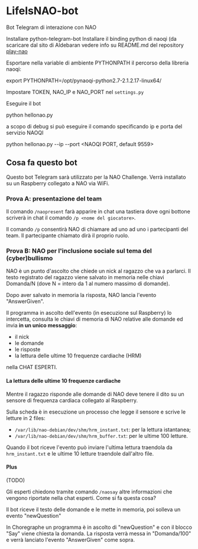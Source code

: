 # LifeIsNAO-bot

Bot Telegram di interazione con NAO

Installare python-telegram-bot
Installare il binding python di naoqi (da scaricare dal sito di Aldebaran vedere info su README.md del repository [play-nao](https://github.com/feroda/play-nao/)

Esportare nella variable di ambiente PYTHONPATH il percorso della libreria naoqi:

  export PYTHONPATH=/opt/pynaoqi-python2.7-2.1.2.17-linux64/

Impostare TOKEN, NAO_IP e NAO_PORT nel `settings.py`

Eseguire il bot

  python hellonao.py

a scopo di debug si può eseguire il comando specificando ip e porta del servizio NAOQI

  python hellonao.py --ip <NAO IP> --port <NAOQI PORT, default 9559>


## Cosa fa questo bot

Questo bot Telegram sarà utilizzato per la NAO Challenge.
Verrà installato su un Raspberry collegato a NAO via WiFi.

### Prova A: presentazione del team

Il comando `/naopresent` farà apparire in chat una tastiera
dove ogni bottone scriverà in chat il comando `/p <nome del giocatore>`.

Il comando `/p` consentirà NAO di chiamare ad uno ad uno i partecipanti del team.
Il partecipante chiamato dirà il proprio ruolo.

### Prova B: NAO per l'inclusione sociale sul tema del (cyber)bullismo

NAO è un punto d'ascolto che chiede un nick al ragazzo che va a parlarci.
Il testo registrato del ragazzo viene salvato in memoria nelle chiavi Domanda/N
(dove N = intero da 1 al numero massimo di domande).

Dopo aver salvato in memoria la risposta, NAO lancia l'evento "AnswerGiven".

Il programma in ascolto dell'evento (in esecuzione sul Raspberry) lo intercetta,
consulta le chiavi di memoria di NAO relative alle domande ed invia **in un unico messaggio**:

  * il nick
  * le domande
  * le risposte
  * la lettura delle ultime 10 frequenze cardiache (HRM)

nella CHAT ESPERTI.

#### La lettura delle ultime 10 frequenze cardiache

Mentre il ragazzo risponde alle domande di NAO deve tenere il dito su un sensore di frequenza cardiaca collegato al Raspberry.

Sulla scheda è in esecuzione un processo che legge il sensore e scrive le letture in 2 files:

  * `/var/lib/nao-debian/dev/shm/hrm_instant.txt`: per la lettura istantanea;
  * `/var/lib/nao-debian/dev/shm/hrm_buffer.txt`: per le ultime 100 letture.

Quando il bot riceve l'evento può inviare l'ultima lettura
traendola da `hrm_instant.txt` e le ultime 10 letture traendole dall'altro file.

#### Plus

(TODO)

Gli esperti chiedono tramite comando `/naosay` altre informazioni che vengono
riportate nella chat esperti. Come si fa questa cosa?

Il bot riceve il testo delle domande e le mette in memoria, poi solleva un evento "newQuestion"

In Choregraphe un programma è in ascolto di "newQuestion" e con il blocco "Say"
viene chiesta la domanda. La risposta verrà messa in "Domanda/100"
e verrà lanciato l'evento "AnswerGiven" come sopra.



